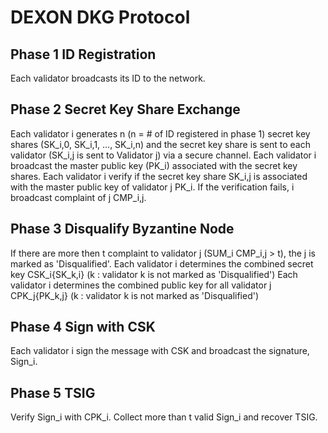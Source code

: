 DEXON DKG Protocol
===========================
Phase 1 ID Registration
-------
Each validator broadcasts its ID to the network.

Phase 2 Secret Key Share Exchange
-------
Each validator i generates n (n = # of ID registered in phase 1) secret key shares (SK_i,0, SK_i,1, ..., SK_i,n) and the secret key share is sent to each validator (SK_i,j is sent to Validator j) via a secure channel.
Each validator i broadcast the master public key (PK_i) associated with the secret key shares.
Each validator i verify if the secret key share SK_i,j is associated with the master public key of validator j PK_i. If the verification fails, i broadcast complaint of j CMP_i,j.

Phase 3 Disqualify Byzantine Node
-------
If there are more then t complaint to validator j (SUM_i CMP_i,j > t), the j is marked as 'Disqualified'.
Each validator i determines the combined secret key CSK_i{SK_k,i} (k : validator k is not marked as 'Disqualified')
Each validator i determines the combined public key for all validator j CPK_j{PK_k,j} (k : validator k is not marked as 'Disqualified')

Phase 4 Sign with CSK
-------
Each validator i sign the message with CSK and broadcast the signature, Sign_i.

Phase 5 TSIG
-------
Verify Sign_i with CPK_i.
Collect more than t valid Sign_i and recover TSIG.